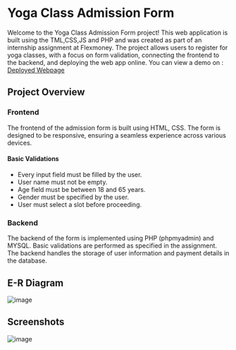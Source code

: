 # Yoga Class Admission Form

Welcome to the Yoga Class Admission Form project! This web application is built using the TML,CSS,JS and PHP  and was created as part of an internship assignment at Flexmoney. The project allows users to register for yoga classes, with a focus on form validation, connecting the frontend to the backend, and deploying the web app online.
You can view a demo on : [Deployed Webpage](https://yoga-app-demo.000webhostapp.com/index.html)

## Project Overview

### Frontend

The frontend of the admission form is built using HTML, CSS. The form is designed to be responsive, ensuring a seamless experience across various devices.

#### Basic Validations

- Every input field must be filled by the user.
- User name must not be empty.
- Age field must be between 18 and 65 years.
- Gender must be specified by the user.
- User must select a slot before proceeding.

### Backend

The backend of the form is implemented using PHP (phpmyadmin) and MYSQL. Basic validations are performed as specified in the assignment. The backend handles the storage of user information and payment details in the database.

## E-R Diagram
![image](https://github.com/Ashutosh-aditya/Flexmoney-Internship-task-2024/assets/78680582/dae4671c-11c8-4cfb-930d-20e9d3aa1645)


## Screenshots 
![image](https://github.com/Ashutosh-aditya/Flexmoney-Internship-task-2024/assets/78680582/9195003c-971a-4dde-9c58-c21761654d1e)

